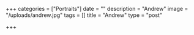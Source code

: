 +++
categories = ["Portraits"]
date = ""
description = "Andrew"
image = "/uploads/andrew.jpg"
tags = []
title = "Andrew"
type = "post"

+++
